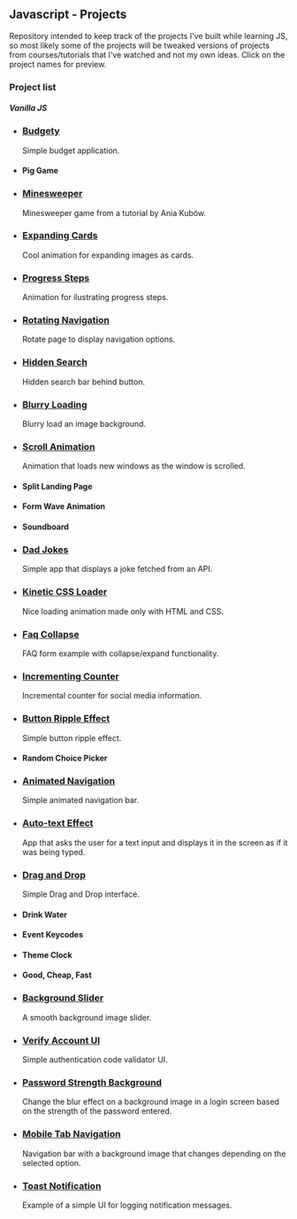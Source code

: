 ## Javascript - Projects

Repository intended to keep track of the projects I've built while learning JS, so most likely some of the projects will be tweaked versions of projects from courses/tutorials that I've watched and not my own ideas. Click on the project names for preview.

### **Project list**

#### _Vanilla JS_

- ### [Budgety](https://codepen.io/ptorr/pen/popmJvj)

  Simple budget application.

- #### Pig Game
- ### [Minesweeper](https://codepen.io/ptorr/pen/xxpNGVP)

  Minesweeper game from a tutorial by Ania Kubów.

- ### [Expanding Cards](https://codepen.io/ptorr/pen/KKZLpmM)

  Cool animation for expanding images as cards.

- ### [Progress Steps](https://codepen.io/ptorr/pen/RwxmLjv)

  Animation for ilustrating progress steps.

- ### [Rotating Navigation](https://codepen.io/ptorr/pen/QWaRqQy)

  Rotate page to display navigation options.

- ### [Hidden Search](https://codepen.io/ptorr/pen/jOYoGzr)

  Hidden search bar behind button.

- ### [Blurry Loading](https://codepen.io/ptorr/pen/bGayoYN)

  Blurry load an image background.

- ### [Scroll Animation](https://codepen.io/ptorr/pen/VwyJJXJ)

  Animation that loads new windows as the window is scrolled.

- #### Split Landing Page
- #### Form Wave Animation
- #### Soundboard
- ### [Dad Jokes](https://codepen.io/ptorr/pen/vYpqqJq)

  Simple app that displays a joke fetched from an API.

- ### [Kinetic CSS Loader](https://codepen.io/ptorr/pen/QWaXXap)

  Nice loading animation made only with HTML and CSS.

- ### [Faq Collapse](https://codepen.io/ptorr/pen/bGaPPLw)

  FAQ form example with collapse/expand functionality.

- ### [Incrementing Counter](https://codepen.io/ptorr/pen/vYpqqaB)

  Incremental counter for social media information.

- ### [Button Ripple Effect](https://codepen.io/ptorr/pen/BaJggOL)

  Simple button ripple effect.

- #### Random Choice Picker
- ### [Animated Navigation](https://codepen.io/ptorr/pen/GRywNNm)

  Simple animated navigation bar.

- ### [Auto-text Effect](https://codepen.io/ptorr/pen/vYpQygg)

  App that asks the user for a text input and displays it in the screen as if it was being typed.

- ### [Drag and Drop](https://codepen.io/ptorr/pen/popmWVN)

  Simple Drag and Drop interface.

- #### Drink Water
- #### Event Keycodes
- #### Theme Clock
- #### Good, Cheap, Fast
- ### [Background Slider](https://codepen.io/ptorr/pen/WNMQEgv)

  A smooth background image slider.

- ### [Verify Account UI](https://codepen.io/ptorr/pen/VwQerop)

  Simple authentication code validator UI.

- ### [Password Strength Background](https://codepen.io/ptorr/pen/vYdKgPL)

  Change the blur effect on a background image in a login screen based on the strength of the password entered.

- ### [Mobile Tab Navigation](https://codepen.io/ptorr/pen/NWyREpG)

  Navigation bar with a background image that changes depending on the selected option.

- ### [Toast Notification](https://codepen.io/ptorr/pen/oNEwjgj)

  Example of a simple UI for logging notification messages.
